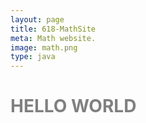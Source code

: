 ```yaml
---
layout: page
title: 618-MathSite
meta: Math website.
image: math.png
type: java
---
```

<h1 style='color: gray'>
HELLO WORLD
</h1>